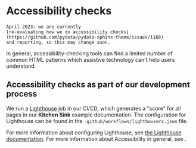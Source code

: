 # Accessibility checks

```{note}
April-2023: we are currently
[re-evaluating how we do accessibility checks](https://github.com/pydata/pydata-sphinx-theme/issues/1168)
and reporting, so this may change soon.
```

In general, accessibility-checking tools can find a limited number of common HTML patterns which
assistive technology can't help users understand.

## Accessibility checks as part of our development process

We run a [Lighthouse](https://developers.google.com/web/tools/lighthouse) job in our CI/CD, which generates a "score" for all pages in our **Kitchen Sink** example documentation.
The configuration for Lighthouse can be found in the `.github/workflows/lighthouserc.json` file.

For more information about configuring Lighthouse, see [the Lighthouse documentation](https://github.com/GoogleChrome/lighthouse-ci/blob/main/docs/configuration.md).
For more information about Accessibility in general, see [](../../user_guide/accessibility.rst).
